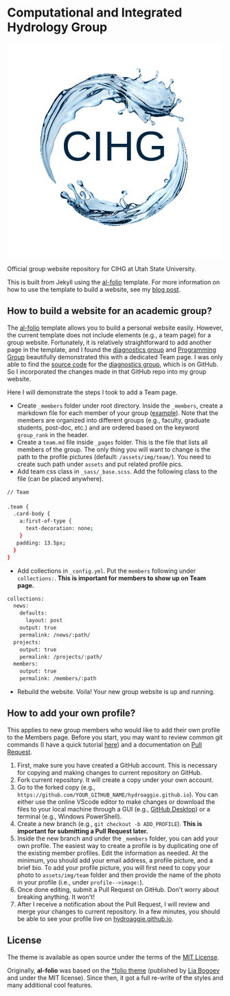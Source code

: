 # Computational and Integrated Hydrology Group

![Group Logo](assets/img/logos/group-logo.png)

Official group website repository for CIHG at Utah State University.

This is built from Jekyll using the [al-folio](https://github.com/alshedivat/al-folio) template. For more information on how to use the template to build a website, see my [blog post](https://hydroaggie.github.io/blog/2023/Create-Your-Personal-Website-Using-Github-Pages/).

## How to build a website for an academic group?
The [al-folio](https://github.com/alshedivat/al-folio) template allows you to build a personal website easily. However, the current template does not include elements (e.g., a team page) for a group website. Fortunately, it is relatively straightforward to add another page in the template, and I found the [diagnostics group](https://inbt.jhu.edu/epidiagnostics/) and [Programming Group](https://programming-group.com/) beautifully demonstrated this with a dedicated Team page. I was only able to find the [source code](https://github.com/hunky-d0ry/hunky-d0ry.github.io) for the [diagnostics group](https://inbt.jhu.edu/epidiagnostics/), which is on GitHub. So I incorporated the changes made in that GitHub repo into my group website.

Here I will demonstrate the steps I took to add a Team page. 
- Create `_members` folder under root directory. Inside the `_members`, create a markdown file for each member of your group ([example](https://github.com/hydroaggie/hydroaggie.github.io/tree/master/_members)). Note that the members are organized into different groups (e.g., faculty, graduate students, post-doc, etc.) and are ordered based on the keyword `group_rank` in the header. 
- Create a `team.md` file inside `_pages` folder. This is the file that lists all members of the group. The only thing you will want to change is the path to the profile pictures (default: `/assets/img/team/`). You need to create such path under `assets` and put related profile pics. 
- Add team css class in `_sass/_base.scss`. Add the following class to the file (can be placed anywhere).

```bash
// Team

.team {
  .card-body {
    a:first-of-type {
      text-decoration: none;
    }
   padding: 13.5px;
  }
}
```

- Add collections in `_config.yml`. Put the `members` following under `collections:`. **This is important for members to show up on Team page.**

```bash
collections:
  news:
    defaults:
      layout: post
    output: true
    permalink: /news/:path/
  projects:
    output: true
    permalink: /projects/:path/
  members:
    output: true
    permalink: /members/:path
```

- Rebuild the website. Voila! Your new group website is up and running.

## How to add your own profile?
This applies to new group members who would like to add their own profile to the Members page. Before you start, you may want to review common git commands (I have a quick tutorial [here](https://hydroaggie.github.io/assets/pdf/Intro_to_Git.pdf)) and a documentation on [Pull Request](https://docs.github.com/en/pull-requests/collaborating-with-pull-requests/proposing-changes-to-your-work-with-pull-requests/creating-a-pull-request).

1. First, make sure you have created a GitHub account. This is necessary for copying and making changes to current repository on GitHub.
2. Fork current repository. It will create a copy under your own account.
3. Go to the forked copy (e.g., `https://github.com/YOUR_GITHUB_NAME/hydroaggie.github.io`). You can either use the online VScode editor to make changes or download the files to your local machine through a GUI (e.g., [GitHub Desktop](https://github.com/apps/desktop)) or a terminal (e.g., Windows PowerShell).
4. Create a new branch (e.g., `git checkout -b ADD_PROFILE`). **This is important for submitting a Pull Request later.**
5. Inside the new branch and under the `_members` folder, you can add your own profile. The easiest way to create a profile is by duplicating one of the existing member profiles. Edit the information as needed. At the minimum, you should add your email address, a profile picture, and a brief bio. To add your profile picture, you will first need to copy your photo to `assets/img/team` folder and then provide the name of the photo in your profile (i.e., under `profile-->image:`).
6. Once done editing, submit a Pull Request on GitHub. Don't worry about breaking anything. It won't!
7. After I receive a notification about the Pull Request, I will review and merge your changes to current repository. In a few minutes, you should be able to see your profile live on [hydroaggie.github.io](https://hydroaggie.github.io/).

## License

The theme is available as open source under the terms of the [MIT License](https://github.com/alshedivat/al-folio/blob/master/LICENSE).

Originally, **al-folio** was based on the [\*folio theme](https://github.com/bogoli/-folio) (published by [Lia Bogoev](https://liabogoev.com) and under the MIT license). Since then, it got a full re-write of the styles and many additional cool features.
